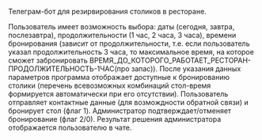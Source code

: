 Телеграм-бот для резирвирования столиков в ресторане.

Пользователь имеет возможность выбора:
    даты (сегодня, завтра, послезавтра), 
    продолжительности (1 час, 2 часа, 3 часа), 
    времени бронирования (зависит от продолжительности, т.е. если пользователь указал продолжительность 3 часа, то максимальное время, на которое сможет забронировать 
                                                                                              ВРЕМЯ_ДО_КОТОРОГО_РАБОТАЕТ_РЕСТОРАН-ПРОДОЛЖИТЕЛЬНОСТЬ-1ЧАС(про запас)).
После указания данных параметров программа отображает доступные к бронированию столики (перечень всевозможных комбинаций стол-время формируется автоматически при его отсутствии).
Пользователь отправляет контактные данные (для возмождности обратной связи) и бронирует стол (флаг 1).
Администратор подтверждает/отменяет бронирование (флаг 2/0).
Результат решения администратора отображается пользователю в чате.
